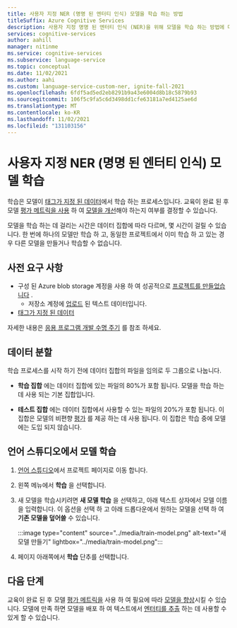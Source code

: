 ```yaml
---
title: 사용자 지정 NER (명명 된 엔터티 인식) 모델을 학습 하는 방법
titleSuffix: Azure Cognitive Services
description: 사용자 지정 명명 된 엔터티 인식 (NER)을 위해 모델을 학습 하는 방법에 대해 알아봅니다.
services: cognitive-services
author: aahill
manager: nitinme
ms.service: cognitive-services
ms.subservice: language-service
ms.topic: conceptual
ms.date: 11/02/2021
ms.author: aahi
ms.custom: language-service-custom-ner, ignite-fall-2021
ms.openlocfilehash: 6fdf5ad5ed2eb8291b9a43e6004d8b18c5879b93
ms.sourcegitcommit: 106f5c9fa5c6d3498dd1cfe63181a7ed4125ae6d
ms.translationtype: MT
ms.contentlocale: ko-KR
ms.lasthandoff: 11/02/2021
ms.locfileid: "131103156"
---
```

# <a name="train-your-custom-named-entity-recognition-ner-model"></a>사용자 지정 NER (명명 된 엔터티 인식) 모델 학습

학습은 모델이 [태그가 지정 된 데이터](tag-data.md)에서 학습 하는 프로세스입니다. 교육이 완료 된 후 모델 [평가 메트릭을 사용](../how-to/view-model-evaluation.md) 하 여 [모델을 개선](../how-to/improve-model.md)해야 하는지 여부를 결정할 수 있습니다.

모델을 학습 하는 데 걸리는 시간은 데이터 집합에 따라 다르며, 몇 시간이 걸릴 수 있습니다. 한 번에 하나의 모델만 학습 하 고, 동일한 프로젝트에서 이미 학습 하 고 있는 경우 다른 모델을 만들거나 학습할 수 없습니다. 

## <a name="prerequisites"></a>사전 요구 사항

* 구성 된 Azure blob storage 계정을 사용 하 여 성공적으로 [프로젝트를 만들었습니다](create-project.md) .
    * 저장소 계정에 [업로드](create-project.md#prepare-training-data) 된 텍스트 데이터입니다.
* [태그가 지정 된 데이터](tag-data.md)

자세한 내용은 [응용 프로그램 개발 수명 주기](../overview.md#application-development-lifecycle) 를 참조 하세요.

## <a name="data-split"></a>데이터 분할

학습 프로세스를 시작 하기 전에 데이터 집합의 파일을 임의로 두 그룹으로 나눕니다.

* **학습 집합** 에는 데이터 집합에 있는 파일의 80%가 포함 됩니다. 모델을 학습 하는 데 사용 되는 기본 집합입니다.

* **테스트 집합** 에는 데이터 집합에서 사용할 수 있는 파일의 20%가 포함 됩니다. 이 집합은 모델의 비편향 [평가](../how-to/view-model-evaluation.md) 를 제공 하는 데 사용 됩니다. 이 집합은 학습 중에 모델에는 도입 되지 않습니다.

## <a name="train-model-in-language-studio"></a>언어 스튜디오에서 모델 학습

1. [언어 스튜디오](https://aka.ms/LanguageStudio)에서 프로젝트 페이지로 이동 합니다.

2. 왼쪽 메뉴에서 **학습** 을 선택합니다.

3. 새 모델을 학습시키려면 **새 모델 학습** 을 선택하고, 아래 텍스트 상자에서 모델 이름을 입력합니다. 이 옵션을 선택 하 고 아래 드롭다운에서 원하는 모델을 선택 하 여 **기존 모델을 덮어쓸** 수 있습니다.

    :::image type="content" source="../media/train-model.png" alt-text="새 모델 만들기" lightbox="../media/train-model.png":::

4. 페이지 아래쪽에서 **학습** 단추를 선택합니다.

## <a name="next-steps"></a>다음 단계

교육이 완료 된 후 모델 [평가 메트릭을](view-model-evaluation.md) 사용 하 여 필요에 따라 [모델을 향상](improve-model.md)시킬 수 있습니다. 모델에 만족 하면 모델을 배포 하 여 텍스트에서 [엔터티를 추출](call-api.md) 하는 데 사용할 수 있게 할 수 있습니다.
